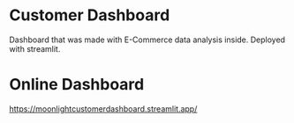 # Customer Dashboard
Dashboard that was made with E-Commerce data analysis inside. Deployed with streamlit.

# Online Dashboard
https://moonlightcustomerdashboard.streamlit.app/
